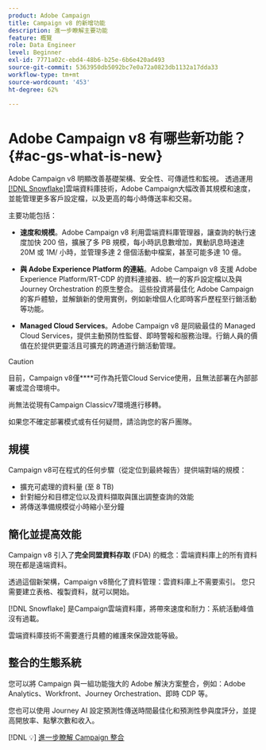 ```yaml
---
product: Adobe Campaign
title: Campaign v8 的新增功能
description: 進一步瞭解主要功能
feature: 概覽
role: Data Engineer
level: Beginner
exl-id: 7771a02c-ebd4-48b6-b25e-6b6e420ad493
source-git-commit: 5363950db5092bc7e0a72a0823db1132a17dda33
workflow-type: tm+mt
source-wordcount: '453'
ht-degree: 62%

---
```


# Adobe Campaign v8 有哪些新功能？{#ac-gs-what-is-new}

Adobe Campaign v8 明顯改善基礎架構、安全性、可傳遞性和監視。 透過運用[[!DNL Snowflake]](https://www.snowflake.com/)雲端資料庫技術，Adobe Campaign大幅改善其規模和速度，並能管理更多客戶設定檔，以及更高的每小時傳送率和交易。

主要功能包括：

* **速度和規模**。Adobe Campaign v8 利用雲端資料庫管理器，讓查詢的執行速度加快 200 倍，擴展了多 PB 規模，每小時訊息數增加，異動訊息時速達 20M 或 1M/ 小時，並管理多達 2 億個活動中檔案，甚至可能多達 10 億。

* **與 Adobe Experience Platform 的連結**。Adobe Campaign v8 支援 Adobe Experience Platform/RT-CDP 的資料連接器、統一的客戶設定檔以及與 Journey Orchestration 的原生整合。 這些投資將最佳化 Adobe Campaign 的客戶體驗，並解鎖新的使用實例，例如新增個人化即時客戶歷程至行銷活動等功能。

* **Managed Cloud Services**。Adobe Campaign v8 是同級最佳的 Managed Cloud Services，提供主動預防性監督、即時警報和服務治理。行銷人員的價值在於提供更靈活且可擴充的跨通道行銷活動管理。

>[!CAUTION]
>
>目前，Campaign v8僅&#x200B;****&#x200B;可作為托管Cloud Service使用，且無法部署在內部部署或混合環境中。
>
>尚無法從現有Campaign Classicv7環境進行移轉。
>
>如果您不確定部署模式或有任何疑問，請洽詢您的客戶團隊。


## 規模

Campaign v8可在程式的任何步驟（從定位到最終報告）提供端對端的規模：

* 擴充可處理的資料量 (至 8 TB)
* 針對細分和目標定位以及資料擷取與匯出調整查詢的效能
* 將傳送準備規模從小時縮小至分鐘

## 簡化並提高效能

Campaign v8 引入了&#x200B;**完全同盟資料存取** (FDA) 的概念：雲端資料庫上的所有資料現在都是遠端資料。

透過這個新架構，Campaign v8簡化了資料管理：雲資料庫上不需要索引。 您只需要建立表格、複製資料，就可以開始。

[!DNL Snowflake] 是Campaign雲端資料庫，將帶來速度和耐力：系統活動峰值沒有過載。

雲端資料庫技術不需要進行具體的維護來保證效能等級。

## 整合的生態系統

您可以將 Campaign 與一組功能強大的 Adobe 解決方案整合，例如：Adobe Analytics、Workfront、Journey Orchestration、即時 CDP 等。

您也可以使用 Journey AI 設定預測性傳送時間最佳化和預測性參與度評分，並提高開放率、點擊次數和收入。

[!DNL :bulb:] [進一步瞭解 Campaign 整合](../connect/integration.md)

